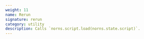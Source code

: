 ```yaml
---
weight: 11
name: Rerun
signature: rerun
category: utility
description: Calls `norns.script.load(norns.state.script)`.
---
```

